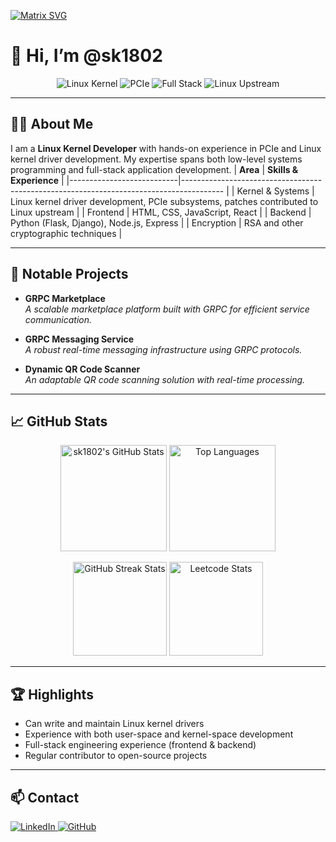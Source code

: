 [![Matrix SVG](https://raw.githubusercontent.com/rodrigograca31/rodrigograca31/master/matrix.svg)](https://www.youtube.com/watch?v=dQw4w9WgXcQ)
# 👋 Hi, I’m @sk1802

<!-- Profile Badges -->
<p align="center">
  <img src="https://img.shields.io/badge/Linux-Kernel-blue?logo=linux&logoColor=white" alt="Linux Kernel"/>
  <img src="https://img.shields.io/badge/PCIe-Expert-orange" alt="PCIe"/>
  <img src="https://img.shields.io/badge/Full--Stack-green?logo=javascript&logoColor=white" alt="Full Stack"/>
  <img src="https://img.shields.io/badge/Upstream%20Contributor-Yes-blueviolet" alt="Linux Upstream"/>
</p>

---

## 👨‍💻 About Me
I am a **Linux Kernel Developer** with hands-on experience in PCIe and Linux kernel driver development.
My expertise spans both low-level systems programming and full-stack application development.
| **Area**                  | **Skills & Experience**                                                                        |
|---------------------------|----------------------------------------------------------------------------------------        |
| Kernel & Systems          | Linux kernel driver development, PCIe subsystems, patches contributed to Linux upstream        |
| Frontend                  | HTML, CSS, JavaScript, React                                                                   |
| Backend                   | Python (Flask, Django), Node.js, Express                                                       |
| Encryption                | RSA and other cryptographic techniques                                                         |


---

## 🚀 Notable Projects

- **GRPC Marketplace**  
  _A scalable marketplace platform built with GRPC for efficient service communication._

- **GRPC Messaging Service**  
  _A robust real-time messaging infrastructure using GRPC protocols._

- **Dynamic QR Code Scanner**  
  _An adaptable QR code scanning solution with real-time processing._

---

## 📈 GitHub Stats

<p align="center">
  <img src="https://github-readme-stats-six-blond-57.vercel.app/api?username=sk1802&show_icons=true&theme=radical" alt="sk1802's GitHub Stats" height="170"/>
  <img src="https://github-readme-stats-six-blond-57.vercel.app/api/top-langs/?username=sk1802&layout=compact&theme=radical" alt="Top Languages" height="170"/>
</p>

<p align="center">
  <img src="https://streak-stats.demolab.com/?user=sk1802&theme=highcontrast" alt="GitHub Streak Stats" height="150"/>
  <img src="https://leetcard.jacoblin.cool/sk4286640?&theme=dark" alt="Leetcode Stats" height="150"/>
</p>

---

## 🏆 Highlights

- Can write and maintain Linux kernel drivers  
- Experience with both user-space and kernel-space development  
- Full-stack engineering experience (frontend & backend)  
- Regular contributor to open-source projects

---

## 📫 Contact

<p>
  <a href="https://www.linkedin.com/in/sumit-kumar-06b022213/">
    <img src="https://img.shields.io/badge/LinkedIn-blue?logo=linkedin&logoColor=white" alt="LinkedIn"/>
  </a>
  <a href="https://github.com/sk1802">
    <img src="https://img.shields.io/badge/GitHub-black?logo=github&logoColor=white" alt="GitHub"/>
  </a>
</p>
